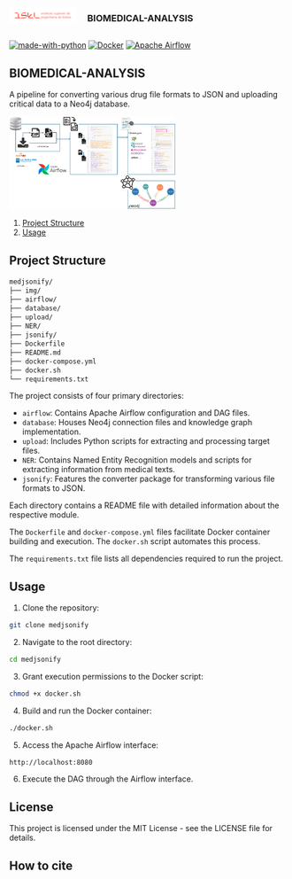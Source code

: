 <div id="top"></div>
<!-- PROJECT SHIELDS -->
<!--
*** I'm using markdown "reference style" links for readability.
*** Reference links are enclosed in brackets [ ] instead of parentheses ( ).
*** See the bottom of this document for the declaration of the reference variables
*** for contributors-url, forks-url, etc. This is an optional, concise syntax you may use.
*** https://www.markdownguide.org/basic-syntax/#reference-style-links
-->



<!-- PROJECT LOGO -->
<br />
<div style="display: flex; align-items: center;">
    <div style="flex: 1;">
        <a href="https://isel.pt" target="_blank">
            <img src="./img/01_ISEL-Logotipo-RGB_Horizontal.png" alt="ISEL logo" style="width: 400px; height: auto;">
        </a>
    </div>
    <div style="flex: 3; text-align: left; padding-left: 20px;">
        <h3>BIOMEDICAL-ANALYSIS</h3>
    </div>
</div>

[![made-with-python](https://img.shields.io/badge/Made%20with-Python-1f425f.svg)](https://www.python.org/)
[![Docker](https://img.shields.io/badge/Docker-Available-blue.svg)](https://www.docker.com/)
[![Apache Airflow](https://img.shields.io/badge/Apache%20Airflow-017CEE?style=for-the-badge&logo=Apache%20Airflow&logoColor=white)](https://airflow.apache.org)

## BIOMEDICAL-ANALYSIS

A pipeline for converting various drug file formats to JSON and uploading critical data to a Neo4j database.

<img src="./img/airflow_orchestration.png" width="300" />

1. [Project Structure](#project-structure)
2. [Usage](#usage)

## Project Structure

```
medjsonify/
├── img/
├── airflow/
├── database/
├── upload/
├── NER/
├── jsonify/
├── Dockerfile
├── README.md
├── docker-compose.yml
├── docker.sh
└── requirements.txt
```

The project consists of four primary directories:
- `airflow`: Contains Apache Airflow configuration and DAG files.
- `database`: Houses Neo4j connection files and knowledge graph implementation.
- `upload`: Includes Python scripts for extracting and processing target files.
- `NER`: Contains Named Entity Recognition models and scripts for extracting information from medical texts.
- `jsonify`: Features the converter package for transforming various file formats to JSON.

Each directory contains a README file with detailed information about the respective module.

The `Dockerfile` and `docker-compose.yml` files facilitate Docker container building and execution. The `docker.sh` script automates this process.

The `requirements.txt` file lists all dependencies required to run the project.

## Usage

1. Clone the repository:
```bash
git clone medjsonify
```

2. Navigate to the root directory:
```bash
cd medjsonify
```

3. Grant execution permissions to the Docker script:
```bash
chmod +x docker.sh
```

4. Build and run the Docker container:
```bash
./docker.sh
```

5. Access the Apache Airflow interface:
```bash
http://localhost:8080
```

6. Execute the DAG through the Airflow interface.

## License

This project is licensed under the MIT License - see the LICENSE file for details.

## How to cite
